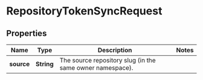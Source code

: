 
# RepositoryTokenSyncRequest

## Properties
Name | Type | Description | Notes
------------ | ------------- | ------------- | -------------
**source** | **String** | The source repository slug (in the same owner namespace). | 



